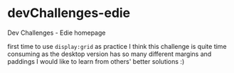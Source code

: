 # devChallenges-edie
Dev Challenges - Edie homepage

first time to use `display:grid` as practice
I think this challenge is quite time consuming as the desktop version has so many different margins and paddings
I would like to learn from others' better solutions :)
